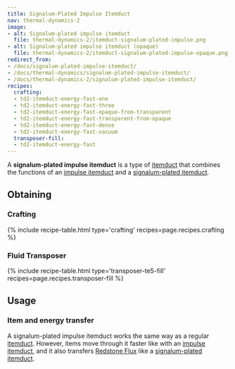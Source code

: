 ```yaml
---
title: Signalum-Plated Impulse Itemduct
nav: thermal-dynamics-2
image:
- alt: Signalum-plated impulse itemduct
  file: thermal-dynamics-2/itemduct-signalum-plated-impulse.png
- alt: Signalum-plated impulse itemduct (opaque)
  file: thermal-dynamics-2/itemduct-signalum-plated-impulse-opaque.png
redirect_from:
- /docs/signalum-plated-impulse-itemduct/
- /docs/thermal-dynamics/signalum-plated-impulse-itemduct/
- /docs/thermal-dynamics-2/signalum-plated-impulse-itemduct/
recipes:
  crafting:
  - td2-itemduct-energy-fast-one
  - td2-itemduct-energy-fast-three
  - td2-itemduct-energy-fast-opaque-from-transparent
  - td2-itemduct-energy-fast-transparent-from-opaque
  - td2-itemduct-energy-fast-dense
  - td2-itemduct-energy-fast-vacuum
  transposer-fill:
  - td2-itemduct-energy-fast
---
```


A **signalum-plated impulse itemduct** is a type of [itemduct](/docs/1.12/thermal-dynamics-2/itemduct/)
that combines the functions of an [impulse itemduct](/docs/1.12/thermal-dynamics-2/impulse-itemduct/)
and a [signalum-plated itemduct](/docs/1.12/thermal-dynamics-2/signalum-plated-itemduct/).


Obtaining
---------

### Crafting
{% include recipe-table.html type='crafting' recipes=page.recipes.crafting %}

### Fluid Transposer
{% include recipe-table.html type='transposer-te5-fill' recipes=page.recipes.transposer-fill %}


Usage
-----

### Item and energy transfer
A signalum-plated impulse itemduct works the same way as a regular
[itemduct](/docs/1.12/thermal-dynamics-2/itemduct/). However, items move through it faster like with an
[impulse itemduct](/docs/1.12/thermal-dynamics-2/impulse-itemduct/), and it also transfers [Redstone
Flux](/docs/redstone-flux/) like a [signalum-plated
itemduct](/docs/1.12/thermal-dynamics-2/signalum-plated-itemduct/).

